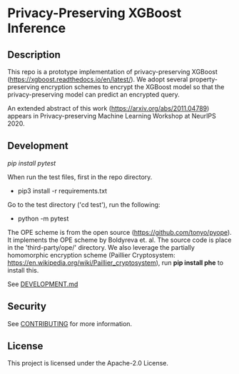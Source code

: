 # Privacy-Preserving XGBoost Inference

## Description
This repo is a prototype implementation of privacy-preserving XGBoost (https://xgboost.readthedocs.io/en/latest/).
We adopt several property-preserving encryption schemes to encrypt the XGBoost model so that
the privacy-preserving model can predict an encrypted query. 

An extended abstract of this work (https://arxiv.org/abs/2011.04789) appears in Privacy-preserving Machine Learning Workshop at NeurIPS 2020.

## Development

*pip install pytest*

When run the test files, first in the repo directory.

- pip3 install -r requirements.txt

Go to the test directory ('cd test'), run the following:
- python -m pytest


The OPE scheme is from the open source (https://github.com/tonyo/pyope).
 It implements the OPE scheme by Boldyreva et. al. The source code is place in the 'third-party/ope/' directory.
 We also leverage the partially homomorphic encryption scheme
 (Paillier Cryptosystem: https://en.wikipedia.org/wiki/Paillier_cryptosystem), run __pip install phe__ to
 install this.

See [DEVELOPMENT.md](./DEVELOPMENT.md)

## Security

See [CONTRIBUTING](CONTRIBUTING.md#security-issue-notifications) for more information.

## License

This project is licensed under the Apache-2.0 License.
